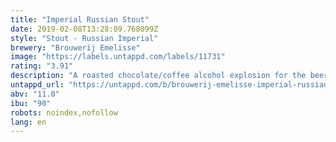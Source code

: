 ```yaml
---
title: "Imperial Russian Stout"
date: 2019-02-08T13:28:09.768099Z
style: "Stout - Russian Imperial"
brewery: "Brouwerij Emelisse"
image: "https://labels.untappd.com/labels/11731"
rating: "3.91"
description: "A roasted chocolate/coffee alcohol explosion for the beer drinker who already tasted the whole spectrum."
untappd_url: "https://untappd.com/b/brouwerij-emelisse-imperial-russian-stout/11731"
abv: "11.0"
ibu: "90"
robots: noindex,nofollow
lang: en
---
```

